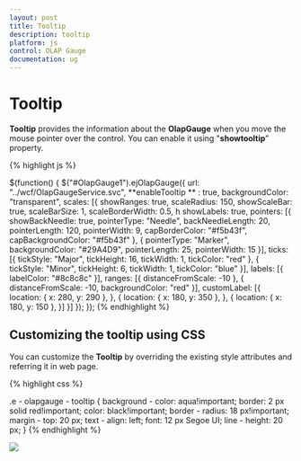 ```yaml
---
layout: post
title: Tooltip
description: tooltip
platform: js
control: OLAP Gauge
documentation: ug
---
```


# Tooltip

**Tooltip** provides the information about the **OlapGauge** when you move the mouse pointer over the control. You can enable it using "**showtooltip**”  property.

{% highlight js %}

$(function() {
    $("#OlapGauge1").ejOlapGauge({
        url: "../wcf/OlapGaugeService.svc",
        **enableTooltip ** : true,
        backgroundColor: "transparent",
        scales: [{
            showRanges: true,
            scaleRadius: 150,
            showScaleBar: true,
            scaleBarSize: 1,
            scaleBorderWidth: 0.5,
            h
            showLabels: true,
            pointers: [{
                showBackNeedle: true,
                pointerType: "Needle",
                backNeedleLength: 20,
                pointerLength: 120,
                pointerWidth: 9,
                capBorderColor: "#f5b43f",
                capBackgroundColor: "#f5b43f"
            }, {
                pointerType: "Marker",
                backgroundColor: "#29A4D9",
                pointerLength: 25,
                pointerWidth: 15
            }],
            ticks: [{
                tickStyle: "Major",
                tickHeight: 16,
                tickWidth: 1,
                tickColor: "red"
            }, {
                tickStyle: "Minor",
                tickHeight: 6,
                tickWidth: 1,
                tickColor: "blue"
            }],
            labels: [{
                labelColor: "#8c8c8c"
            }],
            ranges: [{
                distanceFromScale: -10
            }, {
                distanceFromScale: -10,
                backgroundColor: "red"
            }],
            customLabel: [{
                location: {
                    x: 280,
                    y: 290
                },
            }, {
                location: {
                    x: 180,
                    y: 350
                },
            }, {
                location: {
                    x: 180,
                    y: 150
                },
            }]
        }]
    });
});
{% endhighlight %}

## Customizing the tooltip using CSS

You can customize the **Tooltip** by overriding the existing style attributes and referring it in web page.

{% highlight css %}

.e - olapgauge - tooltip {
    background - color: aqua!important;
    border: 2 px solid red!important;
    color: black!important;
    border - radius: 18 px!important;
    margin - top: 20 px;
    text - align: left;
    font: 12 px Segoe UI;
    line - height: 20 px;
}
{% endhighlight %}

![]("/js/OlapGauge/Tooltip_images/Tooltip_img1.png") 


